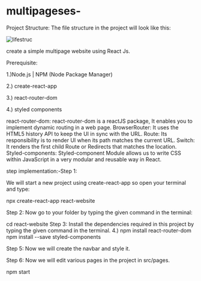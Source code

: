 # multipageses-





Project Structure: The file structure in the project will look like this:

![lifestruc](https://user-images.githubusercontent.com/109278743/231756693-bf58afde-2512-4827-a42d-bf0639f73e02.jpg)




create a simple multipage website using React Js.

Prerequisite:

1.)Node.js | NPM (Node Package Manager)

2.) create-react-app

3.) react-router-dom

4.) styled components

react-router-dom: react-router-dom is a reactJS package, It enables you to implement dynamic routing in a web page.
BrowserRouter: It uses the HTML5 history API to keep the UI in sync with the URL.
Route: Its responsibility is to render UI when its path matches the current URL.
Switch: It renders the first child Route or Redirects that matches the location.
Styled-components: Styled-component Module allows us to write CSS within JavaScript in a very modular and reusable way in React.


step implementation:-Step 1:


 We will start a new project using create-react-app so open your terminal and type:

npx create-react-app react-website



Step 2: Now go to your folder by typing the given command in the terminal:

cd react-website
Step 3: Install the dependencies required in this project by typing the given command in the terminal.
4.) 
npm install react-router-dom 
npm install --save styled-components




Step 5: Now we will create the navbar and style it.

Step 6: Now we will edit various pages in the project in src/pages.

npm start

